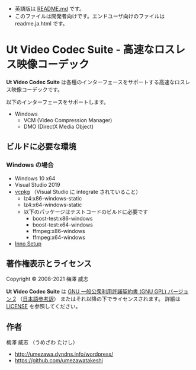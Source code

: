 - 英語版は [README.md](README.md) です。
- このファイルは開発者向けです。エンドユーザ向けのファイルは readme.ja.html です。

# Ut Video Codec Suite - 高速なロスレス映像コーデック

**Ut Video Codec Suite** は各種のインターフェースをサポートする高速なロスレス映像コーデックです。

以下のインターフェースをサポートします。

- Windows
  - VCM (Video Compression Manager)
  - DMO (DirectX Media Object)


## ビルドに必要な環境

### Windows の場合

- Windows 10 x64
- Visual Studio 2019
- [vcpkg](https://github.com/microsoft/vcpkg) （Visual Studio に integrate されていること）
  - lz4:x86-windows-static
  - lz4:x64-windows-static
  - 以下のパッケージはテストコードのビルドに必要です
    - boost-test:x86-windows
    - boost-test:x64-windows
    - ffmpeg:x86-windows
    - ffmpeg:x64-windows
- [Inno Setup](http://www.jrsoftware.org/isinfo.php)


## 著作権表示とライセンス

Copyright &copy; 2008-2021 梅澤 威志

**Ut Video Codec Suite** は [GNU 一般公衆利用許諾契約書 (GNU GPL) バージョン 2](gplv2.txt) （[日本語参考訳](gplv2.ja.utf8.txt)） またはそれ以降の下でライセンスされます。 詳細は [LICENSE](LICENSE) を参照してください。


## 作者

梅澤 威志 （うめざわ たけし）

- http://umezawa.dyndns.info/wordpress/
- https://github.com/umezawatakeshi
